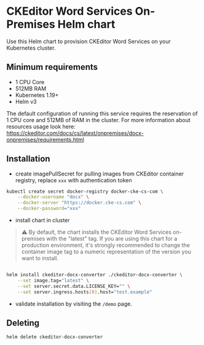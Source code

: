 # CKEditor Word Services On-Premises Helm chart

Use this Helm chart to provision CKEditor Word Services on your
Kubernetes cluster.

## Minimum requirements
- 1 CPU Core
- 512MB RAM
- Kubernetes 1.19+
- Helm v3

The default configuration of running this service requires the reservation of 1
CPU core and 512MB of RAM in the cluster. For more information about resources
usage look here:
https://ckeditor.com/docs/cs/latest/onpremises/docx-onpremises/requirements.html

## Installation

- create imagePullSecret for pulling images from CKEditor container registry,
  replace `xxx` with authentication token
```sh
kubectl create secret docker-registry docker-cke-cs-com \
    --docker-username "docx" \
    --docker-server "https://docker.cke-cs.com" \
    --docker-password="xxx"
```

- install chart in cluster
>:warning: By default, the chart installs the CKEditor Word Services
>on-premises with the "latest" tag. If you are using this chart for a production
>environment, it's strongly recommended to change the container image tag to a
>numeric representation of the version you want to install.
```sh

helm install ckeditor-docx-converter ./ckeditor-docx-converter \
    --set image.tag="latest" \
    --set server.secret.data.LICENSE_KEY="" \
    --set server.ingress.hosts[0].host="test.example"
```

- validate installation by visiting the `/demo` page.


## Deleting

```sh
helm delete ckeditor-docx-converter
```
